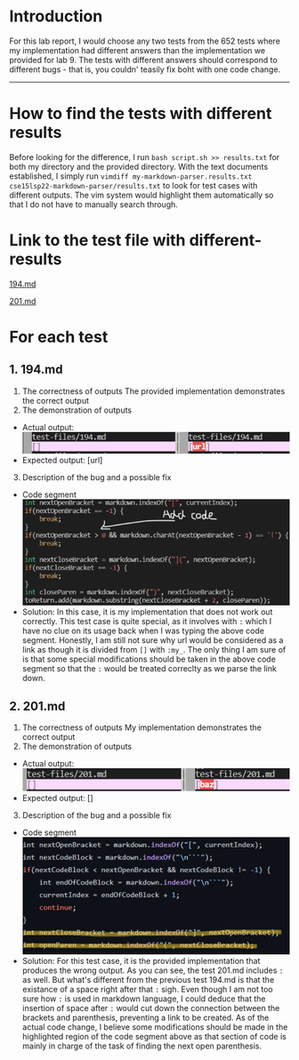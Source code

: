 # Introduction
For this lab report, I would choose any two tests from the 652 tests where my implementation had different answers than the implementation we provided for lab 9. The tests with different answers should correspond to different bugs - that is, you couldn' teasily fix boht with one code change. 

---

# How to find the tests with different results
Before looking for the difference, I run `bash script.sh >> results.txt` for both my directory and the provided directory. With the text documents established, I simply run `vimdiff my-markdown-parser.results.txt cse15lsp22-markdown-parser/results.txt` to look for test cases with different outputs. The vim system would highlight them automatically so that I do not have to manually search through.

# Link to the test file with different-results
[194.md](https://github.com/nidhidhamnani/markdown-parser/blob/main/test-files/194.md?plain=1)

[201.md](https://github.com/nidhidhamnani/markdown-parser/blob/main/test-files/201.md?plain=1)

# For each test
## 1. 194.md
1. The correctness of outputs
The provided implementation demonstrates the correct output
2. The demonstration of outputs
* Actual output:
![image](image-5\5.1.png)
* Expected output: [url]
3. Description of the bug and a possible fix
* Code segment
![image](image-5\5.3.png)
* Solution: In this case, it is my implementation that does not work out correctly. This test case is quite special, as it involves with `:` which I have no clue on its usage back when I was typing the above code segment. Honestly, I am still not sure why url would be considered as a link as though it is divided from `[]` with `:my_`. The only thing I am sure of is that some special modifications should be taken in the above code segment so that the `:` would be treated correclty as we parse the link down. 

## 2. 201.md
1. The correctness of outputs
My implementation demonstrates the correct output
2. The demonstration of outputs
* Actual output:
![image](image-5\5.2.png)
* Expected output: []
3. Description of the bug and a possible fix
* Code segment
![image](image-5\5.4.png)
* Solution: For this test case, it is the provided implementation that produces the wrong output. As you can see, the test 201.md includes `:` as well. But what's different from the previous test 194.md is that the existance of a space right after that `:` sigh. Even though I am not too sure how `:` is used in markdown language, I could deduce that the insertion of space after `:` would cut down the connection between the brackets and parenthesis, preventing a link to be created. As of the actual code change, I believe some modifications should be made in the highlighted region of the code segment above as that section of code is mainly in charge of the task of finding the next open parenthesis. 
